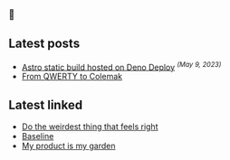 ### 🚀

## Latest posts

- [Astro static build hosted on Deno Deploy](https://appjeniksaan.nl/posts/astro-static-build-hosted-on-deno-deploy/) <sup>_(May 9, 2023)_</sup>
- [From QWERTY to Colemak](https://appjeniksaan.nl/posts/colemak/)

## Latest linked

- [Do the weirdest thing that feels right](https://charliebecker.substack.com/p/do-the-weirdest-thing-that-feels)
- [Baseline](https://web.dev/baseline/)
- [My product is my garden](https://herman.bearblog.dev/my-product-is-my-garden/)

